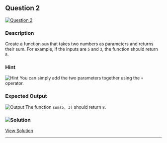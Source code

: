 ## Question 2

[![Question 2](https://img.shields.io/badge/Question-2-purple?style=for-the-badge&logoSize=60)](https://github.com/alishgosai/Javascript-Exercise-and-Solutions)

### **Description**

Create a function `sum` that takes two numbers as parameters and returns their sum. For example, if the inputs are `5` and `3`, the function should return `8`.

### **Hint**

![Hint](https://img.shields.io/badge/Hint:-blue) You can simply add the two parameters together using the `+` operator.

### **Expected Output**

![Output](https://img.shields.io/badge/Output:-blue)
The function `sum(5, 3)` should return `8`.

### ![Solution](https://img.shields.io/badge/Solution-1f8e00?style=for-the-badge&logo=solution&logoColor=white)

[View Solution](https://github.com/alishgosai/Javascript-Exercise-and-Solutions/blob/master/solutions/Solution2.js)

---
